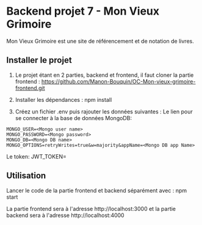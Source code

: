 # Backend projet 7 - Mon Vieux Grimoire

Mon Vieux Grimoire est une site de référencement et de notation de livres.

## Installer le projet

1. Le projet étant en 2 parties, backend et frontend, il faut cloner la partie frontend : https://github.com/Manon-Bouquin/OC-Mon-vieux-grimoire-frontend.git

3. Installer les dépendances : npm install

4. Créez un fichier .env puis rajouter les données suivantes :
Le lien pour se connecter à la base de données MongoDB:
```MONGO_URL=<Mongo url>
MONGO_USER=<Mongo user name>
MONGO_PASSWORD=<Mongo password>
MONGO_DB=<Mongo DB name>
MONGO_OPTIONS=retryWrites=true&w=majority&appName=<Mongo DB app Name>
```
Le token: JWT_TOKEN=

## Utilisation
Lancer le code de la partie frontend et backend séparément avec : npm start

La partie frontend sera à l'adresse http://localhost:3000 et la partie backend sera à l'adresse http://localhost:4000
